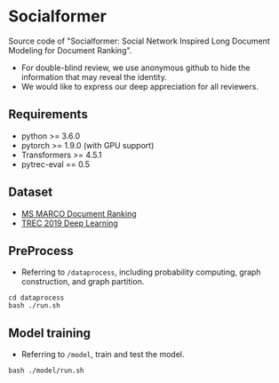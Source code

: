# Socialformer
Source code of "Socialformer: Social Network Inspired Long Document Modeling for Document Ranking". 

+ For double-blind review, we use anonymous github to hide the information that may reveal the identity.
+ We would like to express our deep appreciation for all reviewers.

## Requirements
+ python >= 3.6.0
+ pytorch >= 1.9.0 (with GPU support)
+ Transformers >= 4.5.1
+ pytrec-eval == 0.5

## Dataset
+ [MS MARCO Document Ranking](https://github.com/microsoft/MSMARCO-Document-Ranking)
+ [TREC 2019 Deep Learning](https://microsoft.github.io/msmarco/TREC-Deep-Learning-2019.html)

## PreProcess
+ Referring to `/dataprocess`, including probability computing, graph construction, and graph partition.

```
cd dataprocess
bash ./run.sh
```

## Model training

+ Referring to `/model`, train and test the model.

```
bash ./model/run.sh
```
